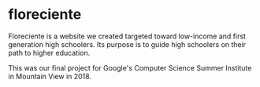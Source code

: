 # floreciente
Floreciente is a website we created targeted toward low-income and first generation high schoolers. Its purpose is to guide high schoolers on their path to higher education. 

This was our final project for Google's Computer Science Summer Institute in Mountain View in 2018.
